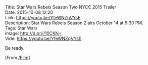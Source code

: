 Title: Star Wars Rebels Season Two NYCC 2015 Trailer  
Date: 2015-10-08 12:20  
Link: https://youtu.be/YfeWNZqVYsE  
Description: Star Wars Rebels Season 2 airs October 14 at 9:30 PM.  
Tags: Star Wars  
Image: http://d.pr/i/10CKN+  
Vide: https://youtu.be/YfeWNZqVYsE  

Be ready.

[From [/Film][slashfilm]]

[slashfilm]: http://www.slashfilm.com/star-wars-rebels-season-2-trailer/ "/Film: Star Wars Rebels Season 2 Trailer"